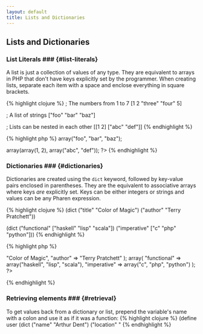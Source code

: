 ```yaml
---
layout: default
title: Lists and Dictionaries
---
```


## Lists and Dictionaries
### List Literals ### {#list-literals}
A list is just a collection of values of any type. They are equivalent to arrays in PHP that don't have keys explicitly
set by the programmer.
When creating lists, separate each item with a space and enclose everything in square brackets.

<div class='code-left'>
{% highlight clojure %}
; The numbers from 1 to 7
[1 2 "three" "four" 5]

; A list of strings
["foo" "bar" "baz"]

; Lists can be nested in each other
[[1 2] ["abc" "def"]]
{% endhighlight %}
</div>
<div class='code-right'>
{% highlight php %}
<?php
array(1, 2, "three", "four", 5);
 

array("foo", "bar", "baz");

 
array(array(1, 2), array("abc", "def"));
?>
{% endhighlight %}
</div>

### Dictionaries ### {#dictionaries}
Dictionaries are created using the `dict` keyword, followed by key-value pairs enclosed in parentheses.
They are the equivalent to associative arrays where keys *are* explicitly set. Keys can be either integers
or strings and values can be any Pharen expression.

<div class='wide-code'>
	<div class="code-left">
{% highlight clojure %}
(dict
    ("title" "Color of Magic")
    ("author" "Terry Pratchett"))

(dict
    ("functional" ["haskell" "lisp" "scala"])
    ("imperative" ["c" "php" "python"]))
{% endhighlight %}
	</div>
	<div class='code-right'>
{% highlight php %}
<?php
array(
    "title" => "Color of Magic",
    "author" => "Terry Pratchett"
);

array(
    "functional" => array("haskell", "lisp", "scala"),
    "imperative" => array("c", "php", "python")
);
?>
{% endhighlight %}
	</div>
</div>

### Retrieving elements ### {#retrieval}
To get values back from a dictionary or list, prepend the variable's name with a colon and use it as if it was a function:
{% highlight clojure %}
(define user (dict
	("name" "Arthur Dent")
	("location" "
{% endhighlight %}